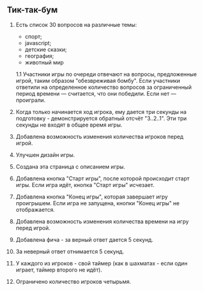 ## Тик-так-бум


1. Есть список 30 вопросов на различные темы:
   - спорт;
   - javascript;
   - детские сказки;
   - география;
   - животный мир
   
   1.1 Участники игры по очереди отвечают на вопросы, предложенные игрой, таким образом "обезвреживая бомбу". Если участники ответили на определенное количество вопросов за ограниченный период времени — считается, что они победили. Если нет — проиграли. 
   
2. Когда только начинается ход игрока, ему дается три секунды на 
подготовку - демонстрируется обратный отсчёт "3..2..1". 
Эти три секунды не входят в общее время игры.

3. Добавлена возможность изменения количества игроков перед игрой.
4. Улучшен дизайн игры.
5. Создана эта страница с описанием игры.
6. Добавлена кнопка "Старт игры", после которой происходит старт игры.
Если игра идёт, кнопка "Старт игры" исчезает.
7. Добавлена кнопка "Конец игры", которая завершает игру проигрышем.
Если игра не запущена, кнопки "Конец игры" не отображается.


8. Добавлена возможность изменения количества времени на игру перед 
игрой.
9. Добавлена фича - за верный ответ дается 5 секунд.
10. За неверный ответ отнимается 5 секунд.


16. У каждого из игроков - свой таймер 
(как в шахматах - если один играет, таймер второго не идёт).
17. Ограничено количество игроков четырьмя.


